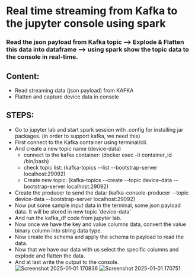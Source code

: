 # Real time streaming from Kafka to the jupyter console using spark

### Read the json payload from Kafka topic --> Explode & Flatten this data into dataframe --> using spark show the topic data to the console in real-time.  

## Content:
- Read streaming data (json payload) from KAFKA
- Flatten and capture device data in console

## STEPS:
- Go to jupyter lab and start spark session with .config for installing jar packages. (in order to support kafka, we need this)
- First connect to the Kafka container using terminal/cli.
- And create a new topic name (device-data)
    - connect to the kafka container: (docker exec -it container_id /bin/bash)
    - check topic list: (kafka-topics --list --bootstrap-server localhost:29092)
    - Create new topic: (kafka-topics --create --topic device-data --bootstrap-server localhost:29092)
- Create the producer to send the data: (kafka-console-producer --topic device-data --bootstrap-server localhost:29092)
- Now put some sample input data in the terminal, some json payload data. It will be stored in new topic 'device-data'
- And run the kafka_df code from jupyter lab.
- Now once we have the key and value columns data, convert the value binary column into string data type.
- Now create the schema and apply the schema to payload to read the data.
- Now that we have our data with us select the specific columns and explode and flatten the data.
- And at last write the output to the console.
![Screenshot 2025-01-01 170836](https://github.com/user-attachments/assets/518d5a0e-7eae-4ead-9ccb-0d942eddf46b)
![Screenshot 2025-01-01 170751](https://github.com/user-attachments/assets/4fc2d978-f021-401e-aac3-22464486cbd1)

